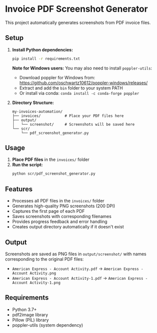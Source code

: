 # Invoice PDF Screenshot Generator

This project automatically generates screenshots from PDF invoice files.

## Setup

1. **Install Python dependencies:**
   ```bash
   pip install -r requirements.txt
   ```

   **Note for Windows users:** You may also need to install `poppler-utils`:
   - Download poppler for Windows from: https://github.com/oschwartz10612/poppler-windows/releases/
   - Extract and add the `bin` folder to your system PATH
   - Or install via conda: `conda install -c conda-forge poppler`

2. **Directory Structure:**
   ```
   my-invoices-automation/
   ├── invoices/           # Place your PDF files here
   ├── output/
   │   └── screenshot/     # Screenshots will be saved here
   └── scr/
       └── pdf_screenshot_generator.py
   ```

## Usage

1. **Place PDF files** in the `invoices/` folder
2. **Run the script:**
   ```bash
   python scr/pdf_screenshot_generator.py
   ```

## Features

- Processes all PDF files in the `invoices/` folder
- Generates high-quality PNG screenshots (200 DPI)
- Captures the first page of each PDF
- Saves screenshots with corresponding filenames
- Provides progress feedback and error handling
- Creates output directory automatically if it doesn't exist

## Output

Screenshots are saved as PNG files in `output/screenshot/` with names corresponding to the original PDF files:
- `American Express - Account Activity.pdf` → `American Express - Account Activity.png`
- `American Express - Account Activity-1.pdf` → `American Express - Account Activity-1.png`

## Requirements

- Python 3.7+
- pdf2image library
- Pillow (PIL) library
- poppler-utils (system dependency) 